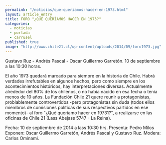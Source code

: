 ```yaml
---
permalink: "/noticias/que-queriamos-hacer-en-1973.html"
layout: article_entry
title: FORO "¿QUÉ QUERÍAMOS HACER EN 1973?"
categories: 
  - noticias
  - portada
  - carrusel
published: true
image: "http://www.chile21.cl/wp-content/uploads/2014/09/foro1973.jpg"
---
```

Gustavo Ruz - Andrés Pascal - Oscar Guillermo Garretón. 10 de septiembre a las 10:30 horas.

El año 1973 quedará marcado para siempre en la historia de Chile. Habrá verdades irrefutables en algunos hechos, pero como siempre en los acontecimientos históricos, hay interpretaciones diversas. Actualmente alrededor del 80% de los chilenos, o no había nacido en esa fecha o tenía menos de 10 años.
La Fundación Chile 21 quere reunir a protagonistas, problablemente controvertidos -pero protagonistas sin duda (todos ellos miembros de comisiones políticas de sus respectivos partidos en ese momento)- al foro "¿Qué queríamo hacer en 19731?", a realizarse en las oficinas de Chile 21 (Lass Abejass 5747 - La Reina).

Fecha: 10 de septiembre de 2014 a lass 10:30 hrs.
Presenta: Pedro Milos
Exponen: Oscar Guillermo Garretón, Andrés Pascal y Gustavo Ruz.
Modera: Carlos Ominami.
